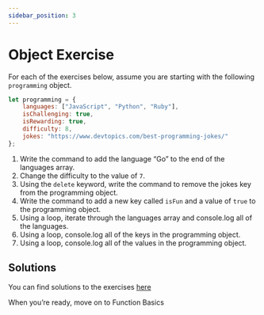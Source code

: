 ```yaml
---
sidebar_position: 3
---
```


# Object Exercise

For each of the exercises below, assume you are starting with the following `programming` object.

```js
let programming = {
    languages: ["JavaScript", "Python", "Ruby"],
    isChallenging: true,
    isRewarding: true,
    difficulty: 8,
    jokes: "https://www.devtopics.com/best-programming-jokes/"
};
```

1. Write the command to add the language “Go” to the end of the languages array.
2. Change the difficulty to the value of `7`.
3. Using the `delete` keyword, write the command to remove the jokes key from the programming object.
4. Write the command to add a new key called `isFun` and a value of `true` to the programming object.
5. Using a loop, iterate through the languages array and console.log all of the languages.
6. Using a loop, console.log all of the keys in the programming object.
7. Using a loop, console.log all of the values in the programming object.

## Solutions
You can find solutions to the exercises [here](https://github.com/Codust-SIR/Codust-Tutorial/blob/main/solutions/basic_js/object_exercise.js)

When you’re ready, move on to Function Basics


